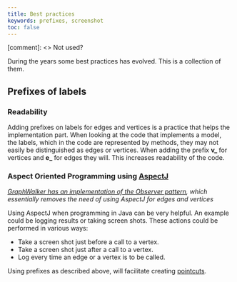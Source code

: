 ```yaml
---
title: Best practices
keywords: prefixes, screenshot
toc: false
---
```

[comment]: <> Not used?

During the years some best practices has evolved. This is a collection of them.


## Prefixes of labels

### Readability

Adding prefixes on labels for edges and vertices is a practice that helps the implementation part. When looking at the code that implements a model, the labels, which in the code are represented by methods, they may not easily be distinguished as edges or vertices. When adding the prefix **v_** for vertices and **e_** for edges they will. This increases readability of the code.

### Aspect Oriented Programming using [AspectJ](https://eclipse.org/aspectj/)

*[GraphWalker has an implementation of the Observer pattern](https://github.com/GraphWalker/graphwalker-project/blob/master/graphwalker-core/src/test/java/org/graphwalker/core/event/ObserverTest.java), which essentially removes the need of using AspectJ for edges and vertices*

Using AspectJ when programming in Java can be very helpful. An example could be logging results or taking screen shots. These actions could be performed in various ways:
* Take a screen shot just before a call to a vertex.
* Take a screen shot just after a call to a vertex.
* Log every time an edge or a vertex is to be called.

Using prefixes as described above, will facilitate creating [pointcuts](http://blog.espenberntsen.net/2010/03/20/aspectj-cheat-sheet/).




